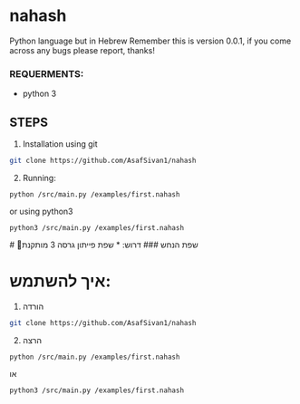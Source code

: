 # nahash
Python language but in Hebrew
Remember this is version 0.0.1, if you come across any bugs please report, thanks!

### REQUERMENTS:
 * python 3

## STEPS
1. Installation
using git
```sh
git clone https://github.com/AsafSivan1/nahash
```

2. Running:
```
python /src/main.py /examples/first.nahash
```
or using python3
```
python3 /src/main.py /examples/first.nahash
```
<div lang="ar">
# 🐍שפת הנחש
### דרוש:
 * שפת פייתון גרסה 3 מותקנת
 
# איך להשתמש:
 1. הורדה
  ```sh
  git clone https://github.com/AsafSivan1/nahash
  ```
 2. הרצה
  ```
  python /src/main.py /examples/first.nahash
  ```
  או
  ```
  python3 /src/main.py /examples/first.nahash
  ```
</div>

